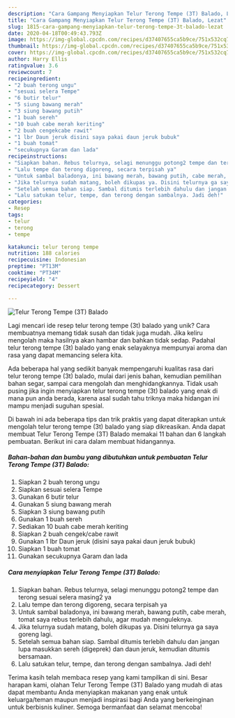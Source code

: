 ```yaml
---
description: "Cara Gampang Menyiapkan Telur Terong Tempe (3T) Balado, Lezat"
title: "Cara Gampang Menyiapkan Telur Terong Tempe (3T) Balado, Lezat"
slug: 1815-cara-gampang-menyiapkan-telur-terong-tempe-3t-balado-lezat
date: 2020-04-18T00:49:43.793Z
image: https://img-global.cpcdn.com/recipes/d37407655ca5b9ce/751x532cq70/telur-terong-tempe-3t-balado-foto-resep-utama.jpg
thumbnail: https://img-global.cpcdn.com/recipes/d37407655ca5b9ce/751x532cq70/telur-terong-tempe-3t-balado-foto-resep-utama.jpg
cover: https://img-global.cpcdn.com/recipes/d37407655ca5b9ce/751x532cq70/telur-terong-tempe-3t-balado-foto-resep-utama.jpg
author: Harry Ellis
ratingvalue: 3.6
reviewcount: 7
recipeingredient:
- "2 buah terong ungu"
- "sesuai selera Tempe"
- "6 butir telur"
- "5 siung bawang merah"
- "3 siung bawang putih"
- "1 buah sereh"
- "10 buah cabe merah keriting"
- "2 buah cengekcabe rawit"
- "1 lbr Daun jeruk disini saya pakai daun jeruk bubuk"
- "1 buah tomat"
- "secukupnya Garam dan lada"
recipeinstructions:
- "Siapkan bahan. Rebus telurnya, selagi menunggu potong2 tempe dan terong sesuai selera masing2 ya"
- "Lalu tempe dan terong digoreng, secara terpisah ya"
- "Untuk sambal baladonya, ini bawang merah, bawang putih, cabe merah, tomat saya rebus terlebih dahulu, agar mudah menguleknya."
- "Jika telurnya sudah matang, boleh dikupas ya. Disini telurnya ga saya goreng lagi."
- "Setelah semua bahan siap. Sambal ditumis terlebih dahulu dan jangan lupa masukkan sereh (digeprek) dan daun jeruk, kemudian ditumis bersamaan."
- "Lalu satukan telur, tempe, dan terong dengan sambalnya. Jadi deh!"
categories:
- Resep
tags:
- telur
- terong
- tempe

katakunci: telur terong tempe 
nutrition: 188 calories
recipecuisine: Indonesian
preptime: "PT13M"
cooktime: "PT34M"
recipeyield: "4"
recipecategory: Dessert

---
```



![Telur Terong Tempe (3T) Balado](https://img-global.cpcdn.com/recipes/d37407655ca5b9ce/751x532cq70/telur-terong-tempe-3t-balado-foto-resep-utama.jpg)

Lagi mencari ide resep telur terong tempe (3t) balado yang unik? Cara membuatnya memang tidak susah dan tidak juga mudah. Jika keliru mengolah maka hasilnya akan hambar dan bahkan tidak sedap. Padahal telur terong tempe (3t) balado yang enak selayaknya mempunyai aroma dan rasa yang dapat memancing selera kita.

Ada beberapa hal yang sedikit banyak mempengaruhi kualitas rasa dari telur terong tempe (3t) balado, mulai dari jenis bahan, kemudian pemilihan bahan segar, sampai cara mengolah dan menghidangkannya. Tidak usah pusing jika ingin menyiapkan telur terong tempe (3t) balado yang enak di mana pun anda berada, karena asal sudah tahu triknya maka hidangan ini mampu menjadi suguhan spesial.




Di bawah ini ada beberapa tips dan trik praktis yang dapat diterapkan untuk mengolah telur terong tempe (3t) balado yang siap dikreasikan. Anda dapat membuat Telur Terong Tempe (3T) Balado memakai 11 bahan dan 6 langkah pembuatan. Berikut ini cara dalam membuat hidangannya.

<!--inarticleads1-->

##### Bahan-bahan dan bumbu yang dibutuhkan untuk pembuatan Telur Terong Tempe (3T) Balado:

1. Siapkan 2 buah terong ungu
1. Siapkan sesuai selera Tempe
1. Gunakan 6 butir telur
1. Gunakan 5 siung bawang merah
1. Siapkan 3 siung bawang putih
1. Gunakan 1 buah sereh
1. Sediakan 10 buah cabe merah keriting
1. Siapkan 2 buah cengek/cabe rawit
1. Gunakan 1 lbr Daun jeruk (disini saya pakai daun jeruk bubuk)
1. Siapkan 1 buah tomat
1. Gunakan secukupnya Garam dan lada




<!--inarticleads2-->

##### Cara menyiapkan Telur Terong Tempe (3T) Balado:

1. Siapkan bahan. Rebus telurnya, selagi menunggu potong2 tempe dan terong sesuai selera masing2 ya
1. Lalu tempe dan terong digoreng, secara terpisah ya
1. Untuk sambal baladonya, ini bawang merah, bawang putih, cabe merah, tomat saya rebus terlebih dahulu, agar mudah menguleknya.
1. Jika telurnya sudah matang, boleh dikupas ya. Disini telurnya ga saya goreng lagi.
1. Setelah semua bahan siap. Sambal ditumis terlebih dahulu dan jangan lupa masukkan sereh (digeprek) dan daun jeruk, kemudian ditumis bersamaan.
1. Lalu satukan telur, tempe, dan terong dengan sambalnya. Jadi deh!




Terima kasih telah membaca resep yang kami tampilkan di sini. Besar harapan kami, olahan Telur Terong Tempe (3T) Balado yang mudah di atas dapat membantu Anda menyiapkan makanan yang enak untuk keluarga/teman maupun menjadi inspirasi bagi Anda yang berkeinginan untuk berbisnis kuliner. Semoga bermanfaat dan selamat mencoba!
